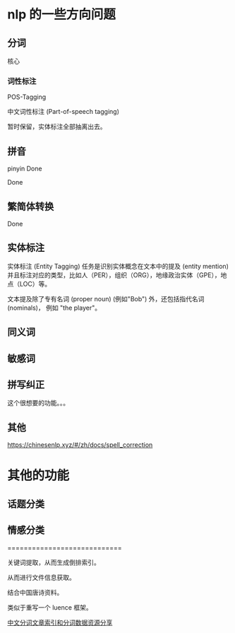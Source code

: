 # nlp 的一些方向问题

## 分词

核心

### 词性标注

POS-Tagging

中文词性标注 (Part-of-speech tagging)

暂时保留，实体标注全部抽离出去。

## 拼音

pinyin Done

Done

## 繁简体转换

Done

## 实体标注

实体标注 (Entity Tagging) 任务是识别实体概念在文本中的提及 (entity mention) 并且标注对应的类型，比如人（PER），组织（ORG），地缘政治实体（GPE），地点（LOC）等。

文本提及除了专有名词 (proper noun) (例如"Bob") 外，还包括指代名词 (nominals)， 例如 "the player"。

## 同义词

## 敏感词

## 拼写纠正

这个很想要的功能。。。

## 其他

https://chinesenlp.xyz/#/zh/docs/spell_correction

# 其他的功能

## 话题分类

## 情感分类

============================

关键词提取，从而生成倒排索引。

从而进行文件信息获取。

结合中国唐诗资料。

类似于重写一个 luence 框架。

[中文分词文章索引和分词数据资源分享](http://www.52nlp.cn/%e4%b8%ad%e6%96%87%e5%88%86%e8%af%8d%e6%96%87%e7%ab%a0%e7%b4%a2%e5%bc%95%e5%92%8c%e5%88%86%e8%af%8d%e6%95%b0%e6%8d%ae%e8%b5%84%e6%ba%90%e5%88%86%e4%ba%ab)